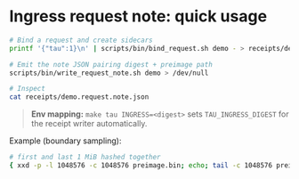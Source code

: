 # Ingress request note: quick usage

```bash
# Bind a request and create sidecars
printf '{"tau":1}\n' | scripts/bin/bind_request.sh demo - > receipts/demo.sha256

# Emit the note JSON pairing digest + preimage path
scripts/bin/write_request_note.sh demo > /dev/null

# Inspect
cat receipts/demo.request.note.json
```


> **Env mapping:** `make tau INGRESS=<digest>` sets `TAU_INGRESS_DIGEST` for the receipt writer automatically.

Example (boundary sampling):
```bash
# first and last 1 MiB hashed together
{ xxd -p -l 1048576 -c 1048576 preimage.bin; echo; tail -c 1048576 preimage.bin | xxd -p -c 1048576; } | sha256sum
```
